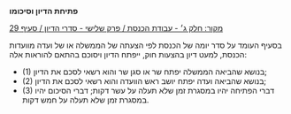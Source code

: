 **פתיחת הדיון וסיכומו**

[מקור: חלק ג׳ - עבודת הכנסת / פרק שלישי - סדרי הדיון / סעיף 29](https://he.wikisource.org/wiki/תקנון_הכנסת#סעיף_29)

בסעיף העומד על סדר יומה של הכנסת לפי הצעתה של הממשלה או של ועדה מוועדות הכנסת, למעט דיון בהצעות חוק, ייפתח הדיון ויסוכם בהתאם להוראות אלה:
 * (1) בנושא שהביאה הממשלה יפתח שר או סגן שר והוא רשאי לסכם את הדיון;
 * (2) בנושא שהביאה ועדה יפתח יושב ראש הוועדה והוא רשאי לסכם את הדיון;
 * (3) דברי הפתיחה יהיו במסגרת זמן שלא תעלה על עשר דקות; דברי הסיכום יהיו במסגרת זמן שלא תעלה על חמש דקות.